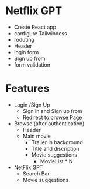 # Netflix GPT

- Create React app
- configure Tailwindcss
- roduting
- Header
- login form
- Sign up from
- form validation

# Features

- Login /Sign Up
  - Sign in and Sign up from
  - Redirect to browse Page
- Browse (after authentication)
  - Header
  - Main movie
    - Trailer in background
    - Title and discription
    - Movie suggestions
      - MovieList * N
- NetFlix GPT
  - Search Bar
  - Movie suggestions

